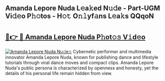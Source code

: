 ## Amanda Lepore Nuda L𝚎a𝚔ed N𝚞𝚍e - Part-UGM Vi𝚍𝚎o P𝚑𝚘tos - H𝚘𝚝 O𝚗𝚕yf𝚊ns L𝚎a𝚔s QQqoN

# <h2><a href="http://kf9l51y.oniu.top/?m=Amanda+Lepore+Nuda">🔗👉 🔴 Amanda Lepore Nuda P𝚑ot𝚘𝚜 V𝚒d𝚎o</a></h2>

[![Amanda Lepore Nuda Nu𝚍e𝚜](https://i.imgur.com/0qMVB7G.gif)](http://kf9l51y.oniu.top/?m=Amanda+Lepore+Nuda)
Cybernetic performer and multimedia innovator Amanda Lepore Nuda, known for publishing dance and lifestyle tutorials through viral dance moves and compact clips. Amanda Lepore Nuda's public persona is characterized by openness and honesty, yet the details of his personal life remain hidden from view.  
